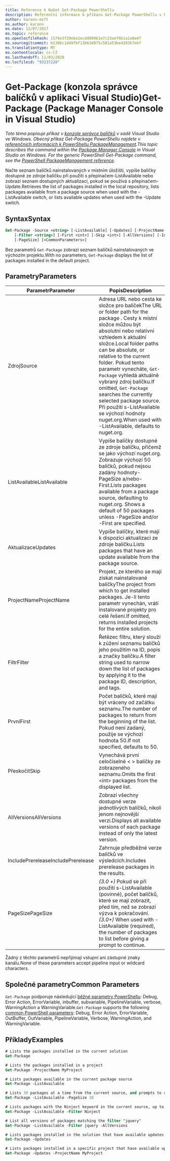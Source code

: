 ```yaml
---
title: Reference k NuGet Get-Package PowerShellu
description: Referenční informace k příkazu Get-Package PowerShellu v konzole správce balíčků NuGet v aplikaci Visual Studio.
author: karann-msft
ms.author: karann
ms.date: 12/07/2017
ms.topic: reference
ms.openlocfilehash: 1576e3f20eba1ecdd099b1e7c23aef6b1a1a0a4f
ms.sourcegitcommit: b138bc1d49fbf13b63d975c581a53be4283b7ebf
ms.translationtype: MT
ms.contentlocale: cs-CZ
ms.lasthandoff: 11/03/2020
ms.locfileid: "93237228"
---
```

# <a name="get-package-package-manager-console-in-visual-studio"></a><span data-ttu-id="42142-103">Get-Package (konzola správce balíčků v aplikaci Visual Studio)</span><span class="sxs-lookup"><span data-stu-id="42142-103">Get-Package (Package Manager Console in Visual Studio)</span></span>

<span data-ttu-id="42142-104">*Toto téma popisuje příkaz v [konzole správce balíčků](../../consume-packages/install-use-packages-powershell.md) v sadě Visual Studio ve Windows. Obecný příkaz Get-Package PowerShellu najdete v [referenčních informacích k PowerShellu PackageManagement](/powershell/module/packagemanagement/?view=powershell-6).*</span><span class="sxs-lookup"><span data-stu-id="42142-104">*This topic describes the command within the [Package Manager Console](../../consume-packages/install-use-packages-powershell.md) in Visual Studio on Windows. For the generic PowerShell Get-Package command, see the [PowerShell PackageManagement reference](/powershell/module/packagemanagement/?view=powershell-6).*</span></span>

<span data-ttu-id="42142-105">Načte seznam balíčků nainstalovaných v místním úložišti, vypíše balíčky dostupné ze zdroje balíčku při použití s přepínačem-ListAvailable nebo zobrazí seznam dostupných aktualizací, pokud se používá s přepínačem-Update.</span><span class="sxs-lookup"><span data-stu-id="42142-105">Retrieves the list of packages installed in the local repository, lists packages available from a package source when used with the -ListAvailable switch, or lists available updates when used with the -Update switch.</span></span>

## <a name="syntax"></a><span data-ttu-id="42142-106">Syntax</span><span class="sxs-lookup"><span data-stu-id="42142-106">Syntax</span></span>

```ps
Get-Package -Source <string> [-ListAvailable] [-Updates] [-ProjectName <string>]
    [-Filter <string>] [-First <int>] [-Skip <int>] [-AllVersions] [-IncludePrerelease]
    [-PageSize] [<CommonParameters>]
```

<span data-ttu-id="42142-107">Bez parametrů `Get-Package` zobrazí seznam balíčků nainstalovaných ve výchozím projektu.</span><span class="sxs-lookup"><span data-stu-id="42142-107">With no parameters, `Get-Package` displays the list of packages installed in the default project.</span></span>

## <a name="parameters"></a><span data-ttu-id="42142-108">Parametry</span><span class="sxs-lookup"><span data-stu-id="42142-108">Parameters</span></span>

| <span data-ttu-id="42142-109">Parametr</span><span class="sxs-lookup"><span data-stu-id="42142-109">Parameter</span></span> | <span data-ttu-id="42142-110">Popis</span><span class="sxs-lookup"><span data-stu-id="42142-110">Description</span></span> |
| --- | --- |
| <span data-ttu-id="42142-111">Zdroj</span><span class="sxs-lookup"><span data-stu-id="42142-111">Source</span></span> | <span data-ttu-id="42142-112">Adresa URL nebo cesta ke složce pro balíček</span><span class="sxs-lookup"><span data-stu-id="42142-112">The URL or folder path for the package .</span></span> <span data-ttu-id="42142-113">Cesty k místní složce můžou být absolutní nebo relativní vzhledem k aktuální složce.</span><span class="sxs-lookup"><span data-stu-id="42142-113">Local folder paths can be absolute, or relative to the current folder.</span></span> <span data-ttu-id="42142-114">Pokud tento parametr vynecháte, `Get-Package` vyhledá aktuálně vybraný zdroj balíčku.</span><span class="sxs-lookup"><span data-stu-id="42142-114">If omitted, `Get-Package` searches the currently selected package source.</span></span> <span data-ttu-id="42142-115">Při použití s-ListAvailable se výchozí hodnoty nuget.org.</span><span class="sxs-lookup"><span data-stu-id="42142-115">When used with -ListAvailable, defaults to nuget.org.</span></span> |
| <span data-ttu-id="42142-116">ListAvailable</span><span class="sxs-lookup"><span data-stu-id="42142-116">ListAvailable</span></span> | <span data-ttu-id="42142-117">Vypíše balíčky dostupné ze zdroje balíčku, přičemž se jako výchozí nuget.org. Zobrazuje výchozí 50 balíčků, pokud nejsou zadány hodnoty-PageSize a/nebo-First.</span><span class="sxs-lookup"><span data-stu-id="42142-117">Lists packages available from a package source, defaulting to nuget.org. Shows a default of 50 packages unless -PageSize and/or -First are specified.</span></span> |
| <span data-ttu-id="42142-118">Aktualizace</span><span class="sxs-lookup"><span data-stu-id="42142-118">Updates</span></span> | <span data-ttu-id="42142-119">Vypíše balíčky, které mají k dispozici aktualizaci ze zdroje balíčku.</span><span class="sxs-lookup"><span data-stu-id="42142-119">Lists packages that have an update available from the package source.</span></span> |
| <span data-ttu-id="42142-120">ProjectName</span><span class="sxs-lookup"><span data-stu-id="42142-120">ProjectName</span></span> | <span data-ttu-id="42142-121">Projekt, ze kterého se mají získat nainstalované balíčky</span><span class="sxs-lookup"><span data-stu-id="42142-121">The project from which to get installed packages.</span></span> <span data-ttu-id="42142-122">Je-li tento parametr vynechán, vrátí instalované projekty pro celé řešení.</span><span class="sxs-lookup"><span data-stu-id="42142-122">If omitted, returns installed projects for the entire solution.</span></span> |
| <span data-ttu-id="42142-123">Filtr</span><span class="sxs-lookup"><span data-stu-id="42142-123">Filter</span></span> | <span data-ttu-id="42142-124">Řetězec filtru, který slouží k zúžení seznamu balíčků jeho použitím na ID, popis a značky balíčku.</span><span class="sxs-lookup"><span data-stu-id="42142-124">A filter string used to narrow down the list of packages by applying it to the package ID, description, and tags.</span></span> |
| <span data-ttu-id="42142-125">První</span><span class="sxs-lookup"><span data-stu-id="42142-125">First</span></span> | <span data-ttu-id="42142-126">Počet balíčků, které mají být vráceny od začátku seznamu.</span><span class="sxs-lookup"><span data-stu-id="42142-126">The number of packages to return from the beginning of the list.</span></span> <span data-ttu-id="42142-127">Pokud není zadaný, použije se výchozí hodnota 50.</span><span class="sxs-lookup"><span data-stu-id="42142-127">If not specified, defaults to 50.</span></span> |
| <span data-ttu-id="42142-128">Přeskočit</span><span class="sxs-lookup"><span data-stu-id="42142-128">Skip</span></span> | <span data-ttu-id="42142-129">Vynechává první celočíselné &lt; &gt; balíčky ze zobrazeného seznamu.</span><span class="sxs-lookup"><span data-stu-id="42142-129">Omits the first &lt;int&gt; packages from the displayed list.</span></span>  |
| <span data-ttu-id="42142-130">AllVersions</span><span class="sxs-lookup"><span data-stu-id="42142-130">AllVersions</span></span> | <span data-ttu-id="42142-131">Zobrazí všechny dostupné verze jednotlivých balíčků, nikoli jenom nejnovější verzi.</span><span class="sxs-lookup"><span data-stu-id="42142-131">Displays all available versions of each package instead of only the latest version.</span></span> |
| <span data-ttu-id="42142-132">IncludePrerelease</span><span class="sxs-lookup"><span data-stu-id="42142-132">IncludePrerelease</span></span> | <span data-ttu-id="42142-133">Zahrnuje předběžné verze balíčků ve výsledcích.</span><span class="sxs-lookup"><span data-stu-id="42142-133">Includes prerelease packages in the results.</span></span> |
| <span data-ttu-id="42142-134">PageSize</span><span class="sxs-lookup"><span data-stu-id="42142-134">PageSize</span></span> | <span data-ttu-id="42142-135">*(3.0 +)* Pokud se při použití s-ListAvailable (povinné), počet balíčků, které se mají zobrazit, před tím, než se zobrazí výzva k pokračování.</span><span class="sxs-lookup"><span data-stu-id="42142-135">*(3.0+)* When used with -ListAvailable (required), the number of packages to list before giving a prompt to continue.</span></span> |

<span data-ttu-id="42142-136">Žádný z těchto parametrů nepřijímají vstupní ani zástupné znaky kanálu.</span><span class="sxs-lookup"><span data-stu-id="42142-136">None of these parameters accept pipeline input or wildcard characters.</span></span>

## <a name="common-parameters"></a><span data-ttu-id="42142-137">Společné parametry</span><span class="sxs-lookup"><span data-stu-id="42142-137">Common Parameters</span></span>

<span data-ttu-id="42142-138">`Get-Package` podporuje následující [běžné parametry PowerShellu](/powershell/module/microsoft.powershell.core/about/about_commonparameters): Debug, Error Action, ErrorVariable, inbuffer, subvariable, PipelineVariable, verbose, WarningAction a WarningVariable.</span><span class="sxs-lookup"><span data-stu-id="42142-138">`Get-Package` supports the following [common PowerShell parameters](/powershell/module/microsoft.powershell.core/about/about_commonparameters): Debug, Error Action, ErrorVariable, OutBuffer, OutVariable, PipelineVariable, Verbose, WarningAction, and WarningVariable.</span></span>

## <a name="examples"></a><span data-ttu-id="42142-139">Příklady</span><span class="sxs-lookup"><span data-stu-id="42142-139">Examples</span></span>

```ps
# Lists the packages installed in the current solution
Get-Package

# Lists the packages installed in a project
Get-Package -ProjectName MyProject

# Lists packages available in the current package source
Get-Package -ListAvailable

# Lists 30 packages at a time from the current source, and prompts to continue if more are available
Get-Package -ListAvailable -PageSize 30

# Lists packages with the Ninject keyword in the current source, up to 50
Get-Package -ListAvailable -Filter Ninject

# List all versions of packages matching the filter "jquery"
Get-Package -ListAvailable -Filter jquery -AllVersions

# Lists packages installed in the solution that have available updates
Get-Package -Updates

# Lists packages installed in a specific project that have available updates
Get-Package -Updates -ProjectName MyProject
```